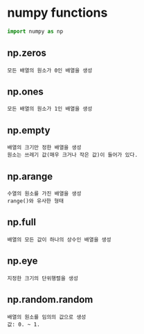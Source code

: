 # numpy functions

```python
import numpy as np
```

np.zeros
-
    모든 배열의 원소가 0인 배열을 생성
    
np.ones
-
    모든 배열의 원소가 1인 배열을 생성
    
np.empty
-
    배열의 크기만 정한 배열을 생성
    원소는 쓰레기 값(매우 크거나 작은 값)이 들어가 있다.

np.arange
-
    수열의 원소를 가진 배열을 생성
    range()와 유사한 형태
    
np.full
-
    배열의 모든 값이 하나의 상수인 배열을 생성

np.eye
-
    지정한 크기의 단위행렬을 생성

np.random.random
-
    배열의 원소를 임의의 값으로 생성
    값: 0. ~ 1.
    
